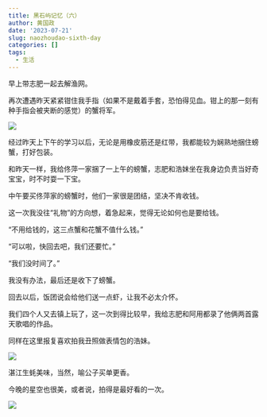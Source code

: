 ```yaml
---
title: 黑石屿记忆（六）
author: 黄国政
date: '2023-07-21'
slug: naozhoudao-sixth-day
categories: []
tags:
  - 生活
---
```


<!--more-->

早上带志肥一起去解渔网。

再次遭遇昨天紧紧钳住我手指（如果不是戴着手套，恐怕得见血。钳上的那一刻有种手指会被夹断的感觉）的蟹将军。

![](/images/posts/2023/07/07-21-grab-general.jpg)

经过昨天上下午的学习以后，无论是用橡皮筋还是红带，我都能较为娴熟地捆住螃蟹，打好包装。

和昨天一样，我给佟萍一家捆了一上午的螃蟹，志肥和浩妹坐在我身边负责当好奇宝宝，时不时耍一下宝。

中午要买佟萍家的螃蟹时，他们一家很是团结，坚决不肯收钱。

这一次我没往“礼物”的方向想，着急起来，觉得无论如何也是要给钱。

“不用给钱的，这三点蟹和花蟹不值什么钱。”

“可以啦，快回去吧，我们还要忙。”

“我们没时间了。”

我没有办法，最后还是收下了螃蟹。

回去以后，饭团说会给他们送一点虾，让我不必太介怀。

我们四个人又去镇上玩了，这一次到得比较早，我给志肥和阿用都录了他俩两首露天歌唱的作品。

同样在这里报复喜欢拍我丑照做表情包的浩妹。

![](/images/posts/2023/07/07-21-revenge.jpg)

湛江生蚝美味，当然，喻公子买单更香。

今晚的星空也很美，或者说，拍得是最好看的一次。

![](/images/posts/2023/07/07-21-star-sky.jpg)